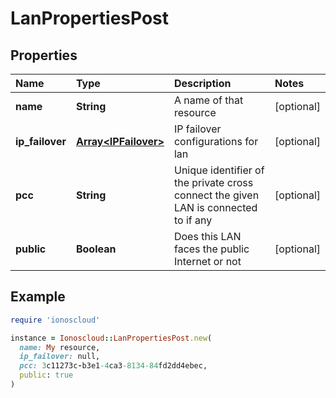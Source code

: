# LanPropertiesPost

## Properties

| Name | Type | Description | Notes |
| :--- | :--- | :--- | :--- |
| **name** | **String** | A name of that resource | \[optional\] |
| **ip\_failover** | [**Array&lt;IPFailover&gt;**](ipfailover.md) | IP failover configurations for lan | \[optional\] |
| **pcc** | **String** | Unique identifier of the private cross connect the given LAN is connected to if any | \[optional\] |
| **public** | **Boolean** | Does this LAN faces the public Internet or not | \[optional\] |

## Example

```ruby
require 'ionoscloud'

instance = Ionoscloud::LanPropertiesPost.new(
  name: My resource,
  ip_failover: null,
  pcc: 3c11273c-b3e1-4ca3-8134-84fd2dd4ebec,
  public: true
)
```

